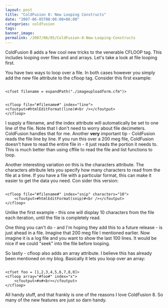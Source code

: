 ```yaml
---
layout: post
title: "ColdFusion 8: New Looping Constructs"
date: "2007-06-05T08:06:00+06:00"
categories: coldfusion 
tags: 
banner_image: 
permalink: /2007/06/05/ColdFusion-8-New-Looping-Constructs
---
```


ColdFusion 8 adds a few cool new tricks to the venerable CFLOOP tag. This includes looping over files and and arrays. Let's take a look at file looping first.
<!--more-->
You have two ways to loop over a file. In both cases however you simply add the new file attribute to the cfloop tag. Consider this first example:

<code>
&lt;cfset filename = expandPath("./imageuploadform.cfm")&gt;

&lt;cfloop file="#filename#" index="line"&gt;
	&lt;cfoutput&gt;#htmlEditFormat(line)#&lt;br /&gt;&lt;/cfoutput&gt;
&lt;/cfloop&gt;
</code>

I supply a filename, and the index attribute will automatically be set to one line of the file. Note that I don't need to worry about file decimeters. ColdFusion handles that for me. Another <b>very</b> important tip - ColdFusion reads the file line by line. If you run this over a 200 meg file, ColdFusion doesn't have to read the entire file in - it just reads the portion it needs to. This is much better than using cffile to read the file and list functions to loop.

Another interesting variation on this is the characters attribute. The characters attribute lets you specify how many characters to read from the file at a time. If you have a file with a particular format, this can make it easier to get the data you need. Con sider this version:

<code>
&lt;cfloop file="#filename#" index="snip" characters="10"&gt;
	&lt;cfoutput&gt;#htmlEditFormat(snip)#&lt;br /&gt;&lt;/cfoutput&gt;
&lt;/cfloop&gt;
</code>

Unlike the first example - this one will display 10 characters from the file each iteration, until the file is completely read.

One thing you can't do - and I'm hoping they add this to a future release - is just ahead in a file. Imagine that 200 meg file I mentioned earlier. Now imagine it is a log file and you want to show the last 100 lines. It would be nice if we could "seek" into the file before looping.

So lastly - cfloop also adds an array attribute. I believe this has already been mentioned on my blog. Basically it lets you loop over an array:

<code>
&lt;cfset foo = [1,2,3,4,5,6,7,8,0]&gt;
&lt;cfloop array="#foo#" index="x"&gt;
	&lt;cfoutput&gt;#x#&lt;br&gt;&lt;/cfoutput&gt;
&lt;/cfloop&gt;
</code>

All handy stuff, and that frankly is one of the reasons I love ColdFusion 8. So many of the new features are just so darn handy.